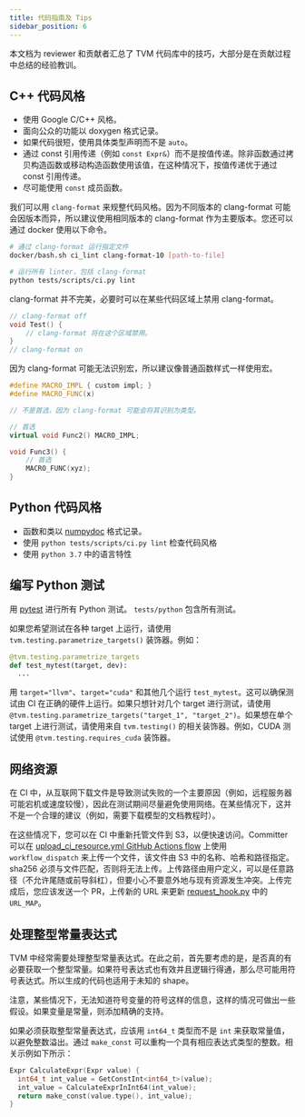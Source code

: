```yaml
---
title: 代码指南及 Tips
sidebar_position: 6
---
```


本文档为 reviewer 和贡献者汇总了 TVM 代码库中的技巧，大部分是在贡献过程中总结的经验教训。

## C++ 代码风格

-   使用 Google C/C++ 风格。
-   面向公众的功能以 doxygen 格式记录。
-   如果代码很短，使用具体类型声明而不是 `auto`。
-   通过 const 引用传递（例如 `const Expr&`）而不是按值传递。除非函数通过拷贝构造函数或移动构造函数使用该值，在这种情况下，按值传递优于通过 const 引用传递。
-   尽可能使用 `const` 成员函数。

我们可以用 `clang-format` 来规整代码风格。因为不同版本的 clang-format 可能会因版本而异，所以建议使用相同版本的 clang-format 作为主要版本。您还可以通过 docker 使用以下命令。

``` bash
# 通过 clang-format 运行指定文件
docker/bash.sh ci_lint clang-format-10 [path-to-file]

# 运行所有 linter，包括 clang-format
python tests/scripts/ci.py lint
```

clang-format 并不完美，必要时可以在某些代码区域上禁用 clang-format。

``` c++
// clang-format off
void Test() {
    // clang-format 将在这个区域禁用。
}
// clang-format on
```

因为 clang-format 可能无法识别宏，所以建议像普通函数样式一样使用宏。

``` c++
#define MACRO_IMPL { custom impl; }
#define MACRO_FUNC(x)

// 不是首选，因为 clang-format 可能会将其识别为类型。

// 首选
virtual void Func2() MACRO_IMPL;

void Func3() {
    // 首选
    MACRO_FUNC(xyz);
}
```

## Python 代码风格

-   函数和类以 [numpydoc](https://numpydoc.readthedocs.io/en/latest/) 格式记录。
-   使用 `python tests/scripts/ci.py lint` 检查代码风格
-   使用 `python 3.7` 中的语言特性

## 编写 Python 测试

用 [pytest](https://docs.pytest.org/en/stable/) 进行所有 Python 测试。 `tests/python` 包含所有测试。

如果您希望测试在各种 target 上运行，请使用 `tvm.testing.parametrize_targets()` 装饰器。例如：

``` python
@tvm.testing.parametrize_targets
def test_mytest(target, dev):
  ...
```

用 `target="llvm"`、`target="cuda"` 和其他几个运行 `test_mytest`。这可以确保测试由 CI 在正确的硬件上运行。如果只想针对几个 target 进行测试，请使用 `@tvm.testing.parametrize_targets("target_1", "target_2")`。如果想在单个 target 上进行测试，请使用来自 `tvm.testing()` 的相关装饰器。例如，CUDA 测试使用 `@tvm.testing.requires_cuda` 装饰器。

## 网络资源
在 CI 中，从互联网下载文件是导致测试失败的一个主要原因（例如，远程服务器可能宕机或速度较慢），因此在测试期间尽量避免使用网络。在某些情况下，这并不是一个合理的建议（例如，需要下载模型的文档教程时）。

在这些情况下，您可以在 CI 中重新托管文件到 S3，以便快速访问。Committer 可以在 [upload_ci_resource.yml GitHub Actions flow](https://github.com/apache/tvm/actions/workflows/upload_ci_resource.yml) 上使用 `workflow_dispatch` 来上传一个文件，该文件由 S3 中的名称、哈希和路径指定。sha256 必须与文件匹配，否则将无法上传。上传路径由用户定义，可以是任意路径（不允许尾随或前导斜杠），但要小心不要意外地与现有资源发生冲突。上传完成后，您应该发送一个 PR，上传新的 URL 来更新 [request_hook.py](https://github.com/apache/tvm/blob/main/tests/scripts/request_hook/request_hook.py) 中的 `URL_MAP`。

## 处理整型常量表达式

TVM 中经常需要处理整型常量表达式。在此之前，首先要考虑的是，是否真的有必要获取一个整型常量。如果符号表达式也有效并且逻辑行得通，那么尽可能用符号表达式。所以生成的代码也适用于未知的 shape。

注意，某些情况下，无法知道符号变量的符号这样的信息，这样的情况可做出一些假设。如果变量是常量，则添加精确的支持。

如果必须获取整型常量表达式，应该用 `int64_t` 类型而不是 `int` 来获取常量值，以避免整数溢出。通过 `make_const` 可以重构一个具有相应表达式类型的整数。相关示例如下所示：

``` c++
Expr CalculateExpr(Expr value) {
  int64_t int_value = GetConstInt<int64_t>(value);
  int_value = CalculateExprInInt64(int_value);
  return make_const(value.type(), int_value);
}
```
